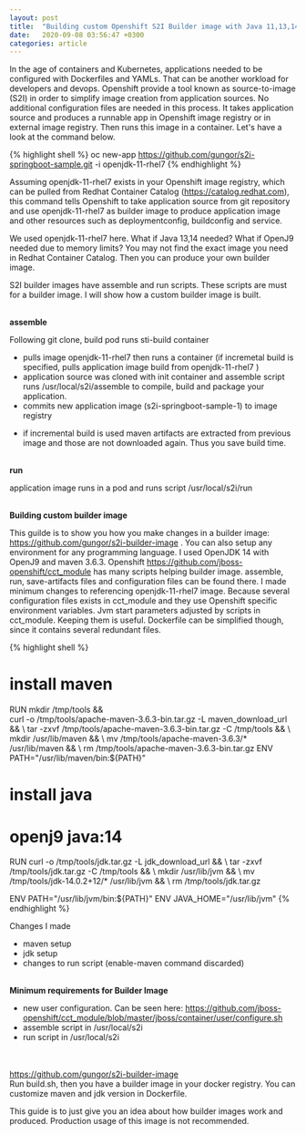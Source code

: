 ```yaml
---
layout: post
title:  "Building custom Openshift S2I Builder image with Java 11,13,14"
date:   2020-09-08 03:56:47 +0300
categories: article
---
```

In the age of containers and Kubernetes, applications needed to be configured with Dockerfiles and YAMLs. That can be another workload for developers and devops.
Openshift provide a tool known as source-to-image (S2I) in order to simplify image creation from application sources. No additional configuration files are needed in this process.
It takes application source and produces a runnable app in Openshift image registry or in external image registry. Then runs this image in a container. Let's have a look at the command below.

{% highlight shell %}
oc new-app https://github.com/gungor/s2i-springboot-sample.git -i openjdk-11-rhel7
{% endhighlight %}

Assuming openjdk-11-rhel7 exists in your Openshift image registry, which can be pulled from Redhat Container Catalog (https://catalog.redhat.com), 
this command tells Openshift to take application source from git repository and use openjdk-11-rhel7 as builder image to produce application image and other resources such as deploymentconfig,
buildconfig and service.

We used openjdk-11-rhel7 here. What if Java 13,14 needed? What if OpenJ9 needed due to memory limits? You may not find the exact image you need in Redhat Container Catalog.
Then you can produce your own builder image. 

S2I builder images have assemble and run scripts. These scripts are must for a builder image. I will show how a custom builder image is built.

<br><b>assemble</b>


Following git clone,
build pod runs sti-build container

- pulls image openjdk-11-rhel7 then runs a container (if incremetal build is specified, pulls application image build from openjdk-11-rhel7 )
- application source was cloned with init container and assemble script runs /usr/local/s2i/assemble to compile, build and package your application. 
- commits new application image (s2i-springboot-sample-1) to image registry 

* if incremental build is used maven artifacts are extracted from previous image and those are not downloaded again. Thus you save build time.

<br><b>run</b>


application image runs in a pod and runs script /usr/local/s2i/run

<br><b>Building custom builder image</b>


This guilde is to show you how you make changes in a builder image: <a class="text-accent" href="https://github.com/gungor/s2i-builder-image">https://github.com/gungor/s2i-builder-image</a> .
You can also setup any environment for any programming language. 
I used OpenJDK 14 with OpenJ9 and maven 3.6.3. 
Openshift <a class="text-accent" href="https://github.com/jboss-openshift/cct_module">https://github.com/jboss-openshift/cct_module</a> has many scripts helping builder image. assemble, run, save-artifacts files and configuration files can be found there.
I made minimum changes to referencing openjdk-11-rhel7 image. Because several configuration files exists in cct_module and they use Openshift specific environment variables.
Jvm start parameters adjusted by scripts in cct_module.
Keeping them is useful. Dockerfile can be simplified though, since it contains several redundant files.

{% highlight shell %}
# install maven
RUN mkdir /tmp/tools && \
	curl -o /tmp/tools/apache-maven-3.6.3-bin.tar.gz  -L maven_download_url && \ 
	tar -zxvf /tmp/tools/apache-maven-3.6.3-bin.tar.gz -C /tmp/tools && \ 
	mkdir /usr/lib/maven && \ 
	mv /tmp/tools/apache-maven-3.6.3/* /usr/lib/maven && \ 
	rm /tmp/tools/apache-maven-3.6.3-bin.tar.gz
ENV PATH="/usr/lib/maven/bin:${PATH}"

# install java
# openj9 java:14
RUN curl -o /tmp/tools/jdk.tar.gz -L jdk_download_url && \ 
	tar -zxvf /tmp/tools/jdk.tar.gz -C /tmp/tools && \ 
	mkdir /usr/lib/jvm && \ 
	mv /tmp/tools/jdk-14.0.2+12/* /usr/lib/jvm && \ 
	rm /tmp/tools/jdk.tar.gz
	
ENV PATH="/usr/lib/jvm/bin:${PATH}"
ENV JAVA_HOME="/usr/lib/jvm" 
{% endhighlight %}

Changes I made
- maven setup
- jdk setup
- changes to run script (enable-maven command discarded)

<br><b>Minimum requirements for Builder Image</b>
- new user configuration. Can be seen here: https://github.com/jboss-openshift/cct_module/blob/master/jboss/container/user/configure.sh
- assemble script in /usr/local/s2i
- run script in /usr/local/s2i

<br><br><a class="text-accent" href="https://github.com/gungor/s2i-builder-image">https://github.com/gungor/s2i-builder-image</a><br>
Run build.sh, then you have a builder image in your docker registry. You can customize maven and jdk version in Dockerfile.  

This guide is to just give you an idea about how builder images work and produced. Production usage of this image is not recommended.

















